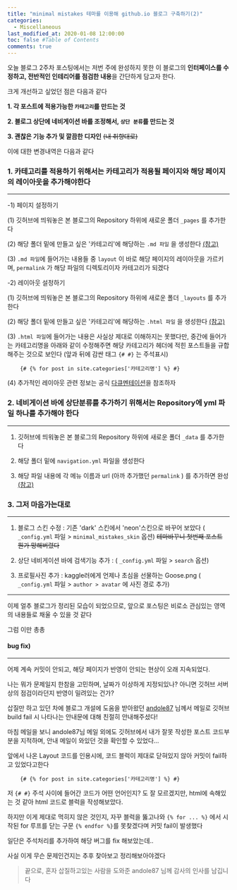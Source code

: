 ```yaml
---
title: "minimal mistakes 테마를 이용해 github.io 블로그 구축하기(2)"
categories: 
  - Miscellaneous
last_modified_at: 2020-01-08 12:00:00
toc: false #Table of Contents
comments: true
---
```


오늘 블로그 2주차 포스팅에서는 저번 주에 완성하지 못한 이 블로그의 **인터페이스를 수정하고, 전반적인 인테리어를 점검한 내용**을 간단하게 담고자 한다.

크게 개선하고 싶었던 점은 다음과 같다

**1. 각 포스트에 적용가능한 `카테고리`를 만드는 것**   

**2. 블로그 상단에 네비게이션 바를 조정해서, `상단 분류`를 만드는 것**    

**3. 괜찮은 기능 추가 및 깔끔한 디자인** ~~(내 취향대로)~~



이에 대한 변경내역은 다음과 같다


### 1. 카테고리를 적용하기 위해서는 카테고리가 적용될 페이지와 해당 페이지의 레이아웃을 추가해야한다
------

  -1) 페이지 설정하기
  
   (1) 깃허브에 띄워놓은 본 블로그의 Repository 하위에 새로운 폴더 `_pages` 를 추가한다   
   
   (2) 해당 폴더 밑에 만들고 싶은 '카테고리'에 해당하는 `.md 파일` 을 생성한다 [(참고)](https://github.com/ehyun0128/ehyun0128.github.io/tree/master/_pages)   
   
   (3) `.md 파일`에 들어가는 내용들 중 `layout` 이 바로 해당 페이지의 레이아웃을 가르키며, `permalink` 가 해당 파일의 디렉토리이자 카테고리가 되겠다   
    
  -2) 레이아웃 설정하기
  
  (1) 깃허브에 띄워놓은 본 블로그의 Repository 하위에 새로운 폴더 `_layouts` 를 추가한다    
  
  (2) 해당 폴더 밑에 만들고 싶은 '카테고리'에 해당하는 `.html 파일` 을 생성한다 [(참고)](https://github.com/ehyun0128/ehyun0128.github.io/tree/master/_layouts)    
  
  (3) `.html 파일`에 들어가는 내용은 사실상 제대로 이해하지는 못했다만, 중간에 들어가는 카테고리명을 아래와 같이 수정해주면 해당 카테고리가 헤더에 적힌 포스트들을 규합해주는 것으로 보인다  (앞과 뒤에 감싼 태그 `{# #}` 는 주석표시)
  
```
    {# {% for post in site.categories['카테고리명'] %} #}
```

  (4) 추가적인 레이아웃 관련 정보는 공식 [다큐멘테이션](https://mmistakes.github.io/minimal-mistakes/docs/layouts/)을 참조하자    
  

### 2. 네비게이션 바에 상단분류를 추가하기 위해서는 Repository에 yml 파일 하나를 추가해야 한다
------

1) 깃허브에 띄워놓은 본 블로그의 Repository 하위에 새로운 폴더 `_data` 를 추가한다    

2) 해당 폴더 밑에 `navigation.yml` 파일을 생성한다   

3) 해당 파일 내용에 각 메뉴 이름과 url (아까 추가했던 `permalink` ) 를 추가하면 완성 [(참고)](https://mmistakes.github.io/minimal-mistakes/docs/navigation/)    


### 3. 그저 마음가는대로
------

1) 블로그 스킨 수정 : 기존 'dark' 스킨에서 'neon'스킨으로 바꾸어 보았다 ( `_config.yml` 파일 > `minimal_mistakes_skin` 옵션) ~~테마바꾸니 첫번째 포스트 뭔가 망해버렸다~~    

2) 상단 네비게이션 바에 검색기능 추가 : ( `_config.yml` 파일 > `search` 옵션)    

3) 프로필사진 추가 : kaggle러에게 언제나 초심을 선물하는 Goose.png ( `_config.yml` 파일 > `author > avatar` 에 사진 경로 추가)

------



이제 얼추 블로그가 정리된 모습이 되었으므로, 앞으로 포스팅은 비로소 관심있는 영역의 내용들로 채울 수 있을 것 같다

그럼 이만 총총


#### bug fix)
------

어제 계속 커밋이 안되고, 해당 페이지가 반영이 안되는 현상이 오래 지속되었다.

나는 뭐가 문제일지 한참을 고민하며, 날짜가 이상하게 지정되있나? 아니면 깃허브 서버 상의 점검이라던지 반영이 밀려있는 건가? 

삽질만 하고 있던 차에 블로그 개설에 도움을 받아왔던 [andole87](https://andole87.github.io/) 님께서 메일로 깃허브 build fail 시 나타나는 안내문에 대해 친절히 안내해주셨다!

마침 메일을 보니 andole87님 메일 외에도 깃허브에서 내가 잘못 작성한 포스트 코드부분을 지적하며, 안내 메일이 와있던 것을 확인할 수 있었다...

앞에서 나온 Layout 코드를 인용시에, 코드 블럭이 제대로 닫혀있지 않아 커밋이 fail하고 있었다고한다

```
    {# {% for post in site.categories['카테고리명'] %} #}
```

저 `{# #}` 주석 사이에 들어간 코드가 어떤 언어인지? 도 잘 모르겠지만, html에 속해있는 것 같아 html 코드로 블럭을 작성해보았다.

하지만 이게 제대로 먹히지 않은 것인지, 자꾸 블럭을 뚫고나와 `{% for ... %}` 에서 시작된 for 루프를 닫는 구문 `{% endfor %}`를 못찾겠다며 커밋 fail이 발생했다

일단은 주석처리를 추가하여 해당 버그를 fix 해보았는데..

사실 이게 무슨 문제인건지는 추후 찾아보고 정리해보아야겠다

> 끝으로, 혼자 삽질하고있는 사람을 도와준 andole87 님께 감사의 인사를 남깁니다
